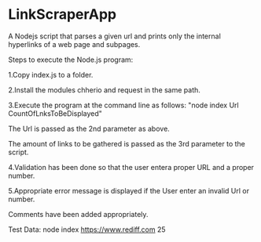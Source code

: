 # LinkScraperApp
A Nodejs script that parses a given url and prints only the internal hyperlinks of a web page and subpages.


Steps to execute the Node.js program:

1.Copy index.js to a folder.

2.Install the modules chherio and request in the same path.

3.Execute the program at the command line as follows:
  "node index Url CountOfLnksToBeDisplayed"
  
  The Url is passed as the 2nd parameter as above.
  
  The amount of links to be gathered is passed as the 3rd parameter to the script.
  
4.Validation has been done so that the user entera proper URL and a proper number.

5.Appropriate error message is displayed if the User enter an invalid Url or number.

Comments have been added appropriately.

Test Data:
  node index https://www.rediff.com 25
